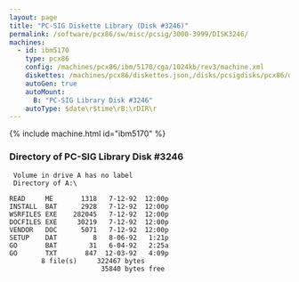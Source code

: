```yaml
---
layout: page
title: "PC-SIG Diskette Library (Disk #3246)"
permalink: /software/pcx86/sw/misc/pcsig/3000-3999/DISK3246/
machines:
  - id: ibm5170
    type: pcx86
    config: /machines/pcx86/ibm/5170/cga/1024kb/rev3/machine.xml
    diskettes: /machines/pcx86/diskettes.json,/disks/pcsigdisks/pcx86/diskettes.json
    autoGen: true
    autoMount:
      B: "PC-SIG Library Disk #3246"
    autoType: $date\r$time\rB:\rDIR\r
---
```


{% include machine.html id="ibm5170" %}

### Directory of PC-SIG Library Disk #3246

     Volume in drive A has no label
     Directory of A:\

    READ     ME       1318   7-12-92  12:00p
    INSTALL  BAT      2928   7-12-92  12:00p
    WSRFILES EXE    282045   7-12-92  12:00p
    DOCFILES EXE     30219   7-12-92  12:00p
    VENDOR   DOC      5071   7-12-92  12:00p
    SETUP    DAT         8   8-06-92   1:21p
    GO       BAT        31   6-04-92   2:25a
    GO       TXT       847  12-03-92   4:09p
            8 file(s)     322467 bytes
                           35840 bytes free
